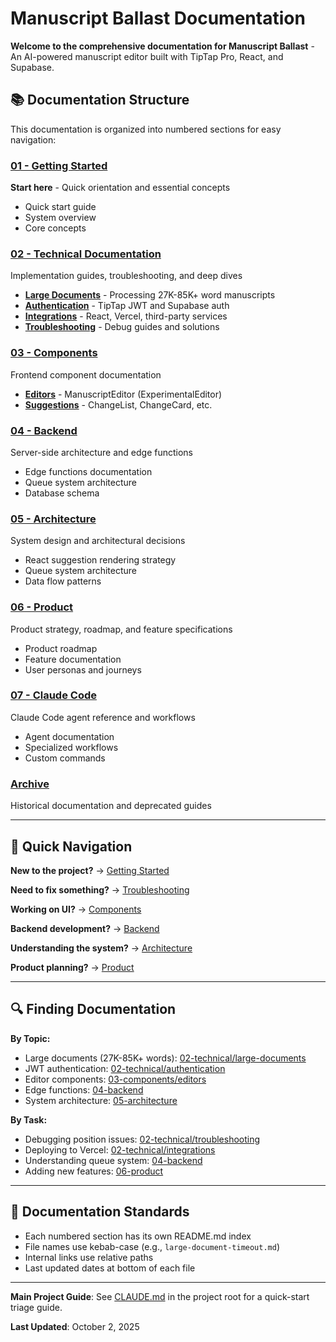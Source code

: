 # Manuscript Ballast Documentation

**Welcome to the comprehensive documentation for Manuscript Ballast** - An AI-powered manuscript editor built with TipTap Pro, React, and Supabase.

## 📚 Documentation Structure

This documentation is organized into numbered sections for easy navigation:

### [01 - Getting Started](./01-getting-started/)
**Start here** - Quick orientation and essential concepts
- Quick start guide
- System overview
- Core concepts

### [02 - Technical Documentation](./02-technical/)
Implementation guides, troubleshooting, and deep dives
- **[Large Documents](./02-technical/large-documents/)** - Processing 27K-85K+ word manuscripts
- **[Authentication](./02-technical/authentication/)** - TipTap JWT and Supabase auth
- **[Integrations](./02-technical/integrations/)** - React, Vercel, third-party services
- **[Troubleshooting](./02-technical/troubleshooting/)** - Debug guides and solutions

### [03 - Components](./03-components/)
Frontend component documentation
- **[Editors](./03-components/editors/)** - ManuscriptEditor (ExperimentalEditor)
- **[Suggestions](./03-components/suggestions/)** - ChangeList, ChangeCard, etc.

### [04 - Backend](./04-backend/)
Server-side architecture and edge functions
- Edge functions documentation
- Queue system architecture
- Database schema

### [05 - Architecture](./05-architecture/)
System design and architectural decisions
- React suggestion rendering strategy
- Queue system architecture
- Data flow patterns

### [06 - Product](./06-product/)
Product strategy, roadmap, and feature specifications
- Product roadmap
- Feature documentation
- User personas and journeys

### [07 - Claude Code](./07-claude/)
Claude Code agent reference and workflows
- Agent documentation
- Specialized workflows
- Custom commands

### [Archive](./archive/)
Historical documentation and deprecated guides

---

## 🚀 Quick Navigation

**New to the project?** → [Getting Started](./01-getting-started/README.md)

**Need to fix something?** → [Troubleshooting](./02-technical/troubleshooting/)

**Working on UI?** → [Components](./03-components/README.md)

**Backend development?** → [Backend](./04-backend/README.md)

**Understanding the system?** → [Architecture](./05-architecture/README.md)

**Product planning?** → [Product](./06-product/README.md)

---

## 🔍 Finding Documentation

**By Topic:**
- Large documents (27K-85K+ words): [02-technical/large-documents](./02-technical/large-documents/)
- JWT authentication: [02-technical/authentication](./02-technical/authentication/)
- Editor components: [03-components/editors](./03-components/editors/)
- Edge functions: [04-backend](./04-backend/)
- System architecture: [05-architecture](./05-architecture/)

**By Task:**
- Debugging position issues: [02-technical/troubleshooting](./02-technical/troubleshooting/)
- Deploying to Vercel: [02-technical/integrations](./02-technical/integrations/)
- Understanding queue system: [04-backend](./04-backend/)
- Adding new features: [06-product](./06-product/)

---

## 📝 Documentation Standards

- Each numbered section has its own README.md index
- File names use kebab-case (e.g., `large-document-timeout.md`)
- Internal links use relative paths
- Last updated dates at bottom of each file

---

**Main Project Guide**: See [CLAUDE.md](../CLAUDE.md) in the project root for a quick-start triage guide.

**Last Updated**: October 2, 2025
